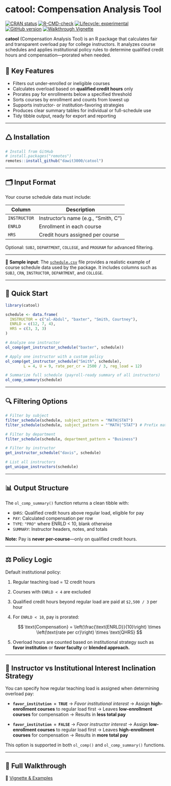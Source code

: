 
# catool: Compensation Analysis Tool

[![CRAN
status](https://www.r-pkg.org/badges/version/catool)](https://CRAN.R-project.org/package=catool)
[![R-CMD-check](https://github.com/dawit3000/catool/actions/workflows/R-CMD-check.yaml/badge.svg)](https://github.com/dawit3000/catool/actions/workflows/R-CMD-check.yaml)
[![Lifecycle:
experimental](https://img.shields.io/badge/lifecycle-experimental-orange.svg)](https://lifecycle.r-lib.org/articles/stages.html#experimental)
[![GitHub
version](https://img.shields.io/github/v/tag/dawit3000/catool?label=GitHub&logo=github)](https://github.com/dawit3000/catool/releases)
[![Walkthrough
Vignette](https://img.shields.io/badge/docs-walkthrough-blue)](https://dawit3000.github.io/catool/articles/catool-walkthrough.html)

**catool** (Compensation Analysis Tool) is an R package that calculates
fair and transparent overload pay for college instructors. It analyzes
course schedules and applies institutional policy rules to determine
qualified credit hours and compensation—prorated when needed.

## 🔧 Key Features

- Filters out under-enrolled or ineligible courses
- Calculates overload based on **qualified credit hours** only
- Prorates pay for enrollments below a specified threshold
- Sorts courses by enrollment and counts from lowest up
- Supports instructor- or institution-favoring strategies
- Produces clear summary tables for individual or full-schedule use
- Tidy tibble output, ready for export and reporting

------------------------------------------------------------------------

## 🛆 Installation

``` r
# Install from GitHub
# install.packages("remotes")
remotes::install_github("dawit3000/catool")
```

------------------------------------------------------------------------

## 🗂️ Input Format

Your course schedule data must include:

| Column       | Description                          |
|--------------|--------------------------------------|
| `INSTRUCTOR` | Instructor’s name (e.g., “Smith, C”) |
| `ENRLD`      | Enrollment in each course            |
| `HRS`        | Credit hours assigned per course     |

Optional: `SUBJ`, `DEPARTMENT`, `COLLEGE`, and `PROGRAM` for advanced
filtering.

------------------------------------------------------------------------

📂 **Sample input**: The
[`schedule.csv`](https://raw.githubusercontent.com/dawit3000/catool/master/inst/extdata/schedule.csv)
file provides a realistic example of course schedule data used by the
package. It includes columns such as `SUBJ`, `CRN`, `INSTRUCTOR`,
`DEPARTMENT`, and `COLLEGE`.

------------------------------------------------------------------------

## 🧪 Quick Start

``` r
library(catool)

schedule <- data.frame(
  INSTRUCTOR = c("al-Abdul", "baxter", "Smith, Courtney"),
  ENRLD = c(12, 7, 4),
  HRS = c(3, 3, 3)
)

# Analyze one instructor
ol_comp(get_instructor_schedule("baxter", schedule))

# Apply one instructor with a custom policy
ol_comp(get_instructor_schedule("Smith", schedule),
        L = 4, U = 9, rate_per_cr = 2500 / 3, reg_load = 12)

# Summarize full schedule (payroll-ready summary of all instructors)
ol_comp_summary(schedule)
```

------------------------------------------------------------------------

## 🔍 Filtering Options

``` r
# Filter by subject
filter_schedule(schedule, subject_pattern = "MATH|STAT")
filter_schedule(schedule, subject_pattern = "^MATH|^STAT") # Prefix match

# Filter by department
filter_schedule(schedule, department_pattern = "Business")

# Filter by instructor
get_instructor_schedule("davis", schedule)

# List all instructors
get_unique_instructors(schedule)
```

------------------------------------------------------------------------

## 📊 Output Structure

The `ol_comp_summary()` function returns a clean tibble with:

- `QHRS`: Qualified credit hours above regular load, eligible for pay
- `PAY`: Calculated compensation per row
- `TYPE`: `"PRO"` where ENRLD \< 10, blank otherwise
- `SUMMARY`: Instructor headers, notes, and totals

**Note:** Pay is **never per-course**—only on qualified credit hours.

------------------------------------------------------------------------

## ⚖️ Policy Logic

Default institutional policy:

1.  Regular teaching load = 12 credit hours

2.  Courses with `ENRLD < 4` are excluded

3.  Qualified credit hours beyond regular load are paid at `$2,500 / 3`
    per hour

4.  For `ENRLD < 10`, pay is prorated:

    $$
    \text{Compensation} = \left(\frac{\text{ENRLD}}{10}\right) \times \left(\text{rate per cr}\right) \times \text{QHRS}
    $$

5.  Overload hours are counted based on institutional strategy such as
    **favor institution** or **favor faculty** or **blended approach.**

------------------------------------------------------------------------

## 🤮 Instructor vs Institutional Interest Inclination Strategy

You can specify how regular teaching load is assigned when determining
overload pay:

- **`favor_institution = TRUE`** → *Favor institutional interest* →
  Assign **high-enrollment courses** to regular load first → Leaves
  **low-enrollment courses** for compensation → Results in **less total
  pay**

- **`favor_institution = FALSE`** → *Favor instructor interest* → Assign
  **low-enrollment courses** to regular load first → Leaves
  **high-enrollment courses** for compensation → Results in **more total
  pay**

This option is supported in both `ol_comp()` and `ol_comp_summary()`
functions.

------------------------------------------------------------------------

## 📖 Full Walkthrough

🔗 [Vignette &
Examples](https://dawit3000.github.io/catool/articles/catool-walkthrough.html)
